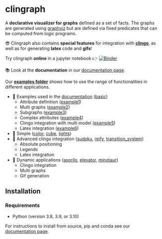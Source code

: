 # clingraph

A **declarative visualizer for graphs** defined as a set of facts. The graphs are generated using [graphviz](https://graphviz.org) but are defined via fixed predicates that can be computed from logic programs. 

:sunglasses: Clingraph also contains **special features** for integration with **[clingo](https://potassco.org/clingo/)**, as well as for generating **latex** code and **gifs**!

Try clingraph **online** in a jupyter notebook :point_right: [![Binder](https://mybinder.org/badge_logo.svg)](https://mybinder.org/v2/gh/potassco/clingraph/master?labpath=notebook.ipynb)

 

:books: Look at the **documentation** in our [documentation page](https://clingraph.readthedocs.io/en/latest/).

Our **[examples folder](examples)** shows how to use the range of functionalities in different applications. 

- :turtle: Examples used in the [documentation](https://clingraph.readthedocs.io/en/latest/index.html) ([basic](examples/basic))
  - Attribute definition ([example1](examples/basic/example1))
  - Multi graphs ([example2](examples/basic/example2))
  - Subgraphs ([example3](examples/basic/example3))
  - Complex attributes ([example4](examples/basic/example4))
  - Clingo integration with multi model ([example5](examples/basic/example5))
  - Latex integration ([example6](examples/basic/example6))
- :turtle: Simple ([color](examples/color), [cube](examples/cube), [lights](examples/lights))
- :rabbit2: Advanced clingo integration ([sudoku](examples/sudoku), [reify](examples/reify), [transition_system](examples/transition_system))
  - Absolute positioning
  - Legends
  - Latex integration
- :rabbit2: Dynamic applications ([asprilo](examples/asprilo), [elevator](examples/elevator), [minotaur](examples/minotaur))
  - Clingo integration
  - Multi graphs
  - Gif generation



## Installation

### Requirements

- Python (version 3.8, 3.9, or 3.10)

For instructions to install from source, pip and conda see our [documentation page](https://clingraph.readthedocs.io/en/latest/clingraph/installation.html).
